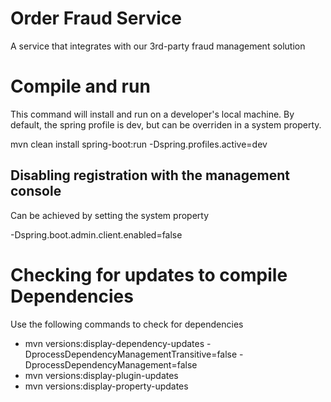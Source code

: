 # Order Fraud Service
A service that integrates with our 3rd-party fraud management solution

# Compile and run

This command will install and run on a developer's local machine.
By default, the spring profile is dev, but can be overriden in a system property.

mvn clean install spring-boot:run -Dspring.profiles.active=dev

## Disabling registration with the management console

Can be achieved by setting the system property 

-Dspring.boot.admin.client.enabled=false

# Checking for updates to compile Dependencies

Use the following commands to check for dependencies

- mvn versions:display-dependency-updates -DprocessDependencyManagementTransitive=false -DprocessDependencyManagement=false
- mvn versions:display-plugin-updates
- mvn versions:display-property-updates

